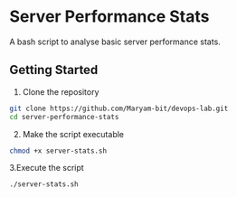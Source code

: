 # Server Performance Stats
A bash script to analyse basic server performance stats.

## Getting Started
1. Clone the repository

```bash
git clone https://github.com/Maryam-bit/devops-lab.git
cd server-performance-stats
```
2. Make the script executable
```bash
chmod +x server-stats.sh
```
3.Execute the script
```bash
./server-stats.sh
```

